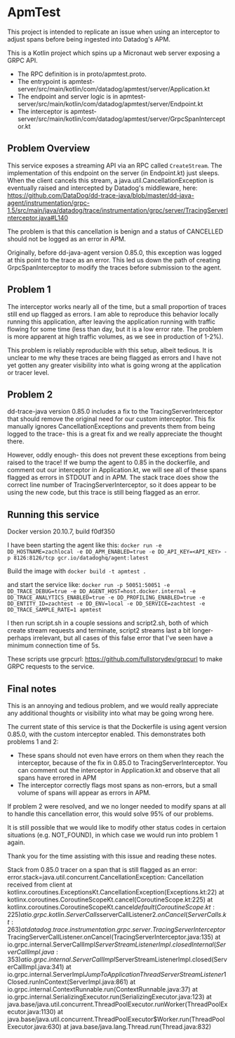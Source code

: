 # ApmTest

This project is intended to replicate an issue when using an interceptor to
adjust spans before being ingested into Datadog's APM.

This is a Kotlin project which spins up a Micronaut web server exposing
a GRPC API. 

* The RPC definition is in proto/apmtest.proto.
* The entrypoint is apmtest-server/src/main/kotlin/com/datadog/apmtest/server/Application.kt
* The endpoint and server logic is in 
apmtest-server/src/main/kotlin/com/datadog/apmtest/server/Endpoint.kt
* The interceptor is apmtest-server/src/main/kotlin/com/datadog/apmtest/server/GrpcSpanInterceptor.kt

## Problem Overview

This service exposes a streaming API via an RPC called `CreateStream`. The implementation of
this endpoint on the server (in Endpoint.kt) just sleeps. When the client cancels this stream,
a java.util.CancellationException is eventually raised and intercepted by Datadog's middleware,
here: https://github.com/DataDog/dd-trace-java/blob/master/dd-java-agent/instrumentation/grpc-1.5/src/main/java/datadog/trace/instrumentation/grpc/server/TracingServerInterceptor.java#L140

The problem is that this cancellation is benign and a status of CANCELLED should not be logged as an error in APM.

Originally, before dd-java-agent version 0.85.0, this exception was logged at this point to the trace as an error. This led us
down the path of creating GrpcSpanInterceptor to modify the traces before submission to the agent.

## Problem 1

The interceptor works nearly all of the time, but a small proportion of traces still end up flagged as errors.
I am able to reproduce this behavior locally running this application, after leaving the application
running with traffic flowing for some time (less than day, but it is a low error rate. The problem is more apparent
at high traffic volumes, as we see in production of 1-2%). 

This problem is reliably reproducible with this setup, albeit tedious. It is unclear to me why these traces are being flagged as errors and I have not yet
gotten any greater visibility into what is going wrong at the application or tracer level.

## Problem 2

dd-trace-java version 0.85.0 includes a fix to the TracingServerInterceptor that should remove the original need for our custom interceptor.
This fix manually ignores CancellationExceptions and prevents them from being logged to the trace- this is a great fix and we really appreciate the
thought there.

However, oddly enough- this does not prevent these exceptions from being raised to the trace! If we bump the agent to 0.85 in the dockerfile,
and comment out our interceptor in Application.kt, we will see all of these spans flagged as errors in STDOUT and in APM. The stack trace does show the correct
line number of TracingServerInterceptor, so it does appear to be using the new code, but this trace is still being flagged as an error.

## Running this service

Docker version 20.10.7, build f0df350

I have been starting the agent like this:
`docker run -e DD_HOSTNAME=zachlocal -e DD_APM_ENABLED=true -e DD_API_KEY=<API_KEY> -p 8126:8126/tcp gcr.io/datadoghq/agent:latest`

Build the image with `docker build -t apmtest .`

and start the service like:
`docker run -p 50051:50051 -e DD_TRACE_DEBUG=true -e DD_AGENT_HOST=host.docker.internal -e DD_TRACE_ANALYTICS_ENABLED=true -e DD_PROFILING_ENABLED=true -e DD_ENTITY_ID=zachtest -e DD_ENV=local -e DD_SERVICE=zachtest -e DD_TRACE_SAMPLE_RATE=1 apmtest`

I then run script.sh in a couple sessions and script2.sh, both of which create stream requests and terminate, script2 streams last a bit longer- perhaps irrelevant,
but all cases of this false error that I've seen have a minimum connection time of 5s.

These scripts use grpcurl: https://github.com/fullstorydev/grpcurl to make GRPC requests to the service.

## Final notes

This is an annoying and tedious problem, and we would really appreciate any additional thoughts or visibility into what may be going wrong here. 

The current state of this service is that the Dockerfile is using agent version 0.85.0, with the custom interceptor enabled.
This demonstrates both problems 1 and 2:
* These spans should not even have errors on them when they reach the interceptor, because of the fix in 0.85.0 to TracingServerInterceptor. You can
comment out the interceptor in Application.kt and observe that all spans have errored in APM
* The interceptor correctly flags most spans as non-errors, but a small volume of spans will appear as errors in APM.

If problem 2 were resolved, and we no longer needed to modify spans at all to handle this cancellation error, this would solve 95% of our problems.

It is still possible that we would like to modify other status codes in certaion situations (e.g. NOT_FOUND), in which case we would run into
problem 1 again. 

Thank you for the time assisting with this issue and reading these notes.

Stack from 0.85.0 tracer on a span that is still flagged as an error:
error.stack=java.util.concurrent.CancellationException: Cancellation received from client
	at kotlinx.coroutines.ExceptionsKt.CancellationException(Exceptions.kt:22)
	at kotlinx.coroutines.CoroutineScopeKt.cancel(CoroutineScope.kt:225)
	at kotlinx.coroutines.CoroutineScopeKt.cancel$default(CoroutineScope.kt:225)
	at io.grpc.kotlin.ServerCalls$serverCallListener$2.onCancel(ServerCalls.kt:263)
	at datadog.trace.instrumentation.grpc.server.TracingServerInterceptor$TracingServerCallListener.onCancel(TracingServerInterceptor.java:135)
	at io.grpc.internal.ServerCallImpl$ServerStreamListenerImpl.closedInternal(ServerCallImpl.java:353)
	at io.grpc.internal.ServerCallImpl$ServerStreamListenerImpl.closed(ServerCallImpl.java:341)
	at io.grpc.internal.ServerImpl$JumpToApplicationThreadServerStreamListener$1Closed.runInContext(ServerImpl.java:861)
	at io.grpc.internal.ContextRunnable.run(ContextRunnable.java:37)
	at io.grpc.internal.SerializingExecutor.run(SerializingExecutor.java:123)
	at java.base/java.util.concurrent.ThreadPoolExecutor.runWorker(ThreadPoolExecutor.java:1130)
	at java.base/java.util.concurrent.ThreadPoolExecutor$Worker.run(ThreadPoolExecutor.java:630)
	at java.base/java.lang.Thread.run(Thread.java:832)
